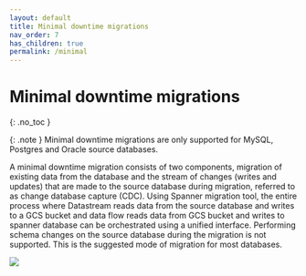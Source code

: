 ```yaml
---
layout: default
title: Minimal downtime migrations
nav_order: 7
has_children: true
permalink: /minimal
---
```


# Minimal downtime migrations
{: .no_toc }

{: .note }
Minimal downtime migrations are only supported for MySQL, Postgres and Oracle source databases.

A minimal downtime migration consists of two components, migration of existing data from the database and the stream of changes (writes and updates) that are made to the source database during migration, referred to as change database capture (CDC). Using Spanner migration tool, the entire process where Datastream reads data from the source database and writes to a GCS bucket and data flow reads data from GCS bucket and writes to spanner database can be orchestrated using a unified interface. Performing schema changes on the source database during the migration is not supported. This is the suggested mode of migration for most databases.

![](https://services.google.com/fh/files/helpcenter/asset-ripjb7eowf.png)
